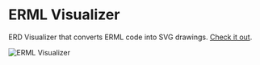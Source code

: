 # ERML Visualizer

ERD Visualizer that converts ERML code into SVG drawings. [Check it out](https://erml-visualizer.netlify.app/).

![ERML Visualizer](https://madewithnetworkfra.fra1.digitaloceanspaces.com/spatie-space-production/28467/erml-visualizer.jpg)
